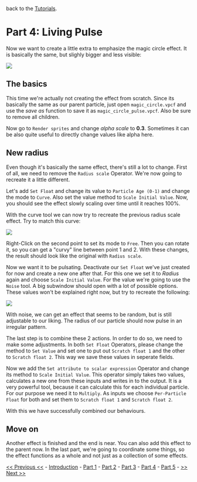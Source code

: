 back to the [Tutorials](../../Tutorials.md).

# Part 4: Living Pulse

Now we want to create a little extra to emphasize the magic circle effect. It is basically the same, but slighly bigger and less visible:

![](https://i.imgur.com/jh7YURJ.gif)

## The basics

This time we're actually not creating the effect from scratch. Since its basically the same as our parent particle, just open `magic_circle.vpcf` and use the *save as* function to save it as `magic_circle_pulse.vpcf`. Also be sure to remove all children.

Now go to `Render sprites` and change *alpha scale* to **0.3**. Sometimes it can be also quite useful to directly change values like alpha here.

## New radius

Even though it's basically the same effect, there's still a lot to change. First of all, we need to remove the `Radius scale` Operator. We're now going to recreate it a little different.

Let's add `Set Float` and change its value to `Particle Age (0-1)` and change the mode to `Curve`. Also set the value method to `Scale Initial Value`. Now, you should see the effect slowly scaling over time until it reaches 100%.

With the curve tool we can now try to recreate the previous radius scale effect. Try to match this curve:

![](https://i.imgur.com/WdtzXFf.png)

Right-Click on the second point to set its mode to `Free`. Then you can rotate it, so you can get a "curvy" line between point 1 and 2. With these changes, the result should look like the original with `Radius scale`.

Now we want it to be pulsating. Deactivate our `Set Float` we've just created for now and create a new one after that. For this one we set it to *Radius* again and choose `Scale Initial Value`. For the value we're going to use the `Noise` tool. A big subwindow should open with a lot of possible options. These values won't be explained right now, but try to recreate the following:

![](https://i.imgur.com/o8OdWmF.png)

With noise, we can get an effect that seems to be random, but is still adjustable to our liking. The radius of our particle should now pulse in an irregular pattern.

The last step is to combine these 2 actions. In order to do so, we need to make some adjustments. In both `Set Float` Operators, please change the method to `Set Value` and set one to put out `Scratch float 1` and the other to `Scratch float 2`. This way we save these values in seperate fields.

Now we add the `Set attribute to scalar expression` Operator and change its method to `Scale Initial Value`. This operator simply takes two values, calculates a new one from these inputs and writes in to the output. It is a very powerful tool, because it can calculate this for each individual particle. For our purpose we need it to `Multiply`. As inputs we choose `Per-Particle Float` for both and set them to `Scratch float 1` and `Scratch float 2`.

With this we have successfully combined our behaviours.

## Move on

Another effect is finished and the end is near. You can also add this effect to the parent now. In the last part, we're going to coordinate some things, so the effect functions as a whole and not just as a collection of some effects.

[<< Previous <<](./Part3.md) - [Introduction](./Introduction.md) - [Part 1](./Part1.md) - [Part 2](./Part2.md) - [Part 3](./Part3.md) - [Part 4](#) - [Part 5](./Part5.md) - [>> Next >>](./Part5.md)
